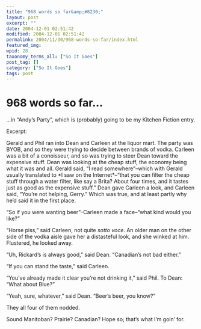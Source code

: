 ```yaml
---
title: "968 words so far&amp;#8230;"
layout: post
excerpt: ""
date: 2004-12-01 02:51:42
modified: 2004-12-01 02:51:42
permalink: 2004/11/30/968-words-so-far/index.html
featured_img: 
wpid: 28
taxonomy_terms_all: ["So It Goes"]
post_tag: []
category: ["So It Goes"]
tags: post
---
```


# 968 words so far&#8230;

…in “Andy’s Party”, which is (probably) going to be my Kitchen Fiction entry.

Excerpt:

<div>Gerald and Phil ran into Dean and Carleen at the liquor mart. The party was BYOB, and so they were trying to decide between brands of vodka. Carleen was a bit of a conoisseur, and so was trying to steer Dean toward the expensive stuff. Dean was looking at the cheap stuff, the economy being what it was and all. Gerald said, “I read somewhere”–which with Gerald usually translated to *I saw on the Internet*–“that you can filter the cheap stuff through a water filter, like say a Brita? About four times, and it tastes just as good as the expensive stuff.” Dean gave Carleen a look, and Carleen said, “You’re not helping, Gerry.” Which was true, and at least partly why he’d said it in the first place.

“So if you were wanting beer”–Carleen made a face–“what kind would you like?”

“Horse piss,” said Carleen, not quite *sotto voce*. An older man on the other side of the vodka aisle gave her a distasteful look, and she winked at him. Flustered, he looked away.

“Uh, Rickard’s is always good,” said Dean. “Canadian’s not bad either.”

“If you can stand the taste,” said Carleen.

“You’ve already made it clear you’re not drinking it,” said Phil. To Dean: “What about Blue?”

“Yeah, sure, whatever,” said Dean. “Beer’s beer, you know?”

They all four of them nodded.

</div>Sound Manitoban? Prairie? Canadian? Hope so; that’s what I’m goin’ for.